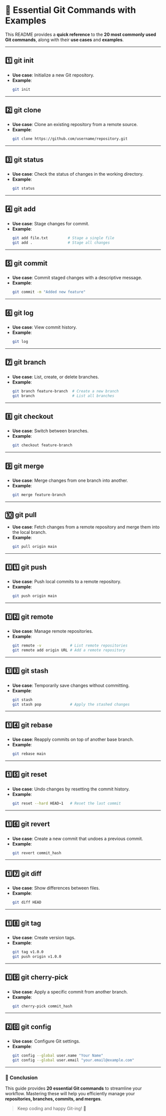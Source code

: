 # 🚀 Essential Git Commands with Examples

This README provides a **quick reference** to the **20 most commonly used Git commands**, along with their **use cases** and **examples**.

---

## 1️⃣ git init
- **Use case**: Initialize a new Git repository.
- **Example**:
  ```bash
  git init
  ```

---

## 2️⃣ git clone
- **Use case**: Clone an existing repository from a remote source.
- **Example**:
  ```bash
  git clone https://github.com/username/repository.git
  ```

---

## 3️⃣ git status
- **Use case**: Check the status of changes in the working directory.
- **Example**:
  ```bash
  git status
  ```

---

## 4️⃣ git add
- **Use case**: Stage changes for commit.
- **Example**:
  ```bash
  git add file.txt         # Stage a single file
  git add .                # Stage all changes
  ```

---

## 5️⃣ git commit
- **Use case**: Commit staged changes with a descriptive message.
- **Example**:
  ```bash
  git commit -m "Added new feature"
  ```

---

## 6️⃣ git log
- **Use case**: View commit history.
- **Example**:
  ```bash
  git log
  ```

---

## 7️⃣ git branch
- **Use case**: List, create, or delete branches.
- **Example**:
  ```bash
  git branch feature-branch  # Create a new branch
  git branch                 # List all branches
  ```

---

## 8️⃣ git checkout
- **Use case**: Switch between branches.
- **Example**:
  ```bash
  git checkout feature-branch
  ```

---

## 9️⃣ git merge
- **Use case**: Merge changes from one branch into another.
- **Example**:
  ```bash
  git merge feature-branch
  ```

---

## 🔟 git pull
- **Use case**: Fetch changes from a remote repository and merge them into the local branch.
- **Example**:
  ```bash
  git pull origin main
  ```

---

## 1️⃣1️⃣ git push
- **Use case**: Push local commits to a remote repository.
- **Example**:
  ```bash
  git push origin main
  ```

---

## 1️⃣2️⃣ git remote
- **Use case**: Manage remote repositories.
- **Example**:
  ```bash
  git remote -v             # List remote repositories
  git remote add origin URL # Add a remote repository
  ```

---

## 1️⃣3️⃣ git stash
- **Use case**: Temporarily save changes without committing.
- **Example**:
  ```bash
  git stash
  git stash pop             # Apply the stashed changes
  ```

---

## 1️⃣4️⃣ git rebase
- **Use case**: Reapply commits on top of another base branch.
- **Example**:
  ```bash
  git rebase main
  ```

---

## 1️⃣5️⃣ git reset
- **Use case**: Undo changes by resetting the commit history.
- **Example**:
  ```bash
  git reset --hard HEAD~1   # Reset the last commit
  ```

---

## 1️⃣6️⃣ git revert
- **Use case**: Create a new commit that undoes a previous commit.
- **Example**:
  ```bash
  git revert commit_hash
  ```

---

## 1️⃣7️⃣ git diff
- **Use case**: Show differences between files.
- **Example**:
  ```bash
  git diff HEAD
  ```

---

## 1️⃣8️⃣ git tag
- **Use case**: Create version tags.
- **Example**:
  ```bash
  git tag v1.0.0
  git push origin v1.0.0
  ```

---

## 1️⃣9️⃣ git cherry-pick
- **Use case**: Apply a specific commit from another branch.
- **Example**:
  ```bash
  git cherry-pick commit_hash
  ```

---

## 2️⃣0️⃣ git config
- **Use case**: Configure Git settings.
- **Example**:
  ```bash
  git config --global user.name "Your Name"
  git config --global user.email "your.email@example.com"
  ```

---

### 🎯 **Conclusion**
This guide provides **20 essential Git commands** to streamline your workflow. Mastering these will help you efficiently manage your **repositories, branches, commits, and merges**.

> Keep coding and happy Git-ing! 🚀
